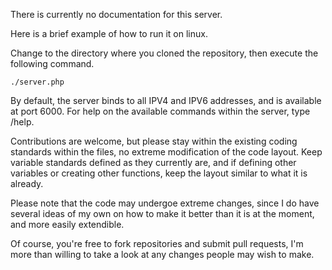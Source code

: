 There is currently no documentation for this server.

Here is a brief example of how to run it on linux.

Change to the directory where you cloned the repository, then execute the following command.

    ./server.php

By default, the server binds to all IPV4 and IPV6 addresses, and is available at port 6000. For help on the available commands within the server, type /help.

Contributions are welcome, but please stay within the existing coding standards within the files, no extreme modification of the code layout. Keep variable standards defined as they currently are, and if defining other variables or creating other functions, keep the layout similar to what it is already.

Please note that the code may undergoe extreme changes, since I do have several ideas of my own on how to make it better than it is at the moment, and more easily extendible.

Of course, you're free to fork repositories and submit pull requests, I'm more than willing to take a look at any changes people may wish to make.